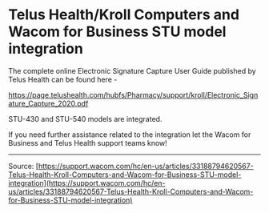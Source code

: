 # Telus Health/Kroll Computers and Wacom for Business STU model integration

The complete online Electronic Signature Capture User Guide published by Telus Health can be found here - 

https://page.telushealth.com/hubfs/Pharmacy/support/kroll/Electronic_Signature_Capture_2020.pdf

STU-430 and STU-540 models are integrated.

If you need further assistance related to the integration let the Wacom for Business and Telus Health support teams know!

---
Source: [https://support.wacom.com/hc/en-us/articles/33188794620567-Telus-Health-Kroll-Computers-and-Wacom-for-Business-STU-model-integration](https://support.wacom.com/hc/en-us/articles/33188794620567-Telus-Health-Kroll-Computers-and-Wacom-for-Business-STU-model-integration)
